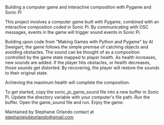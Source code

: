Building a computer game and interactive composition with Pygame and Sonic Pi

This project involves a computer game built with Pygame, combined with an interactive composition coded in Sonic Pi. By communicating with OSC messages, events in the game will trigger sound events in Sonic Pi.

Building upon code from "Making Games with Python and Pygame" by Al Sweigart, the game follows the simple premise of catching objects and avoiding obstacles. The sound can be thought of as a composition controlled by the game state mapped to player health. As health increases, new sounds are added. If the player hits obstacles, or health decreases, those sounds get distorted. By recovering, the player will restore the sounds to their original state.

Achieving the maximum health will complete the composition.

To get started, copy the sonic_pi_game_sound file into a new buffer in Sonic Pi. Update the directory variable with your computer's file path. Run the buffer. Open the game_sound file and run. Enjoy the game.

Maintained by Stephanie Orlando contact at stephaniejulieorlando@gmail.com
